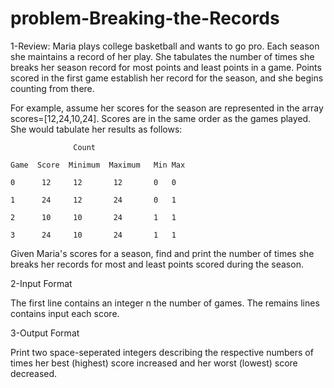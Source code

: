# problem-Breaking-the-Records

1-Review:
Maria plays college basketball and wants to go pro. Each season she maintains a record of her play. She tabulates the number of times she breaks her season record for most points and least points in a game. Points scored in the first game establish her record for the season, and she begins counting from there.

For example, assume her scores for the season are represented in the array scores=[12,24,10,24].
Scores are in the same order as the games played. She would tabulate her results as follows:

`               Count                   `

 `Game  Score  Minimum  Maximum   Min Max`
 
 ` 0      12     12       12       0   0 `

 ` 1      24     12       24       0   1 `

 ` 2      10     10       24       1   1 `

 ` 3      24     10       24       1   1 `
 
 Given Maria's scores for a season, find and print the number of times she breaks her records for most and least points scored during the season.
 
 2-Input Format

The first line contains an integer n the number of games.
The remains lines contains input each score.

3-Output Format

Print two space-seperated integers describing the respective numbers of times her best (highest) score increased and her worst (lowest) score decreased.
